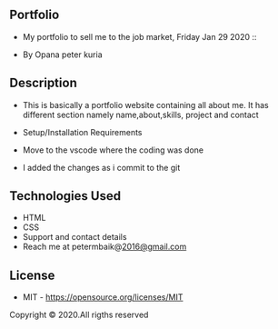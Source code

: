 ## Portfolio

- My portfolio to sell me to the job market, Friday Jan 29 2020 ::

- By Opana peter kuria

## Description

- This is basically a portfolio website containing all about me. It has different section namely name,about,skills, project and contact

- Setup/Installation Requirements
- Move to the vscode where the coding was done
- I added the changes as i commit to the git

## Technologies Used
- HTML
- CSS
- Support and contact details
- Reach me at petermbaik@2016@gmail.com

## License
- MIT - https://opensource.org/licenses/MIT

Copyright © 2020.All rigths reserved


